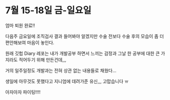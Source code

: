 # 7월 15-18일 금-일요일

엄마 퇴원 완료!! 

다음주 금요일에 조직검사 결과 들어봐야 알겠지만 수술 전보다 수술 후의 모습이 좀 더 편안해보여 마음이 놓인다. 

원래 깃헙 Diary 레포는 내가 개발공부 하면서 느끼는 감정과 그날 한 공부에 대한 큰 가지라도 적어두기 위해 만든건데,,,

거의 일주일정도 개발과는 전혀 상관 없는 내용들로 채웠다... 

생일에 아무것도 못했다고 지니엄에 데려가준 유신,,, 고맙습니다 ㅠ 

아자아자 파이팅!!!!
